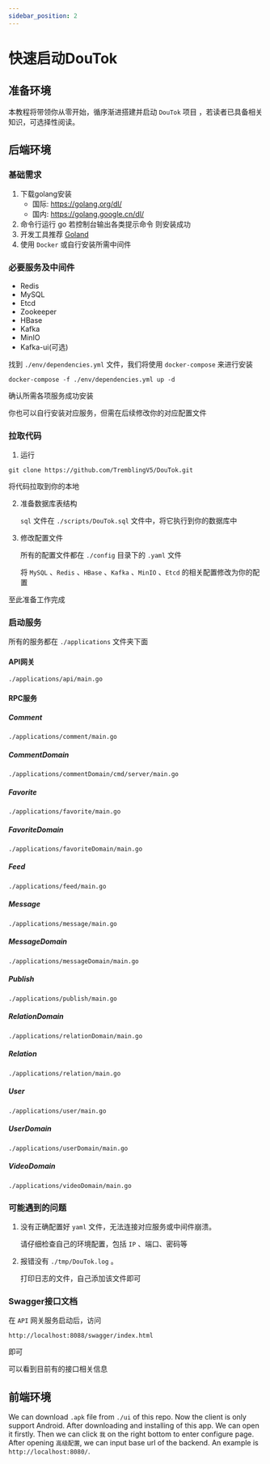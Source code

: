 ```yaml
---
sidebar_position: 2
---
```


# 快速启动DouTok

## 准备环境

本教程将带领你从零开始，循序渐进搭建并启动 `DouTok` 项目 ，若读者已具备相关知识，可选择性阅读。



## 后端环境

### 基础需求

1. 下载golang安装
   - 国际: https://golang.org/dl/
   - 国内: https://golang.google.cn/dl/
2. 命令行运行 go 若控制台输出各类提示命令 则安装成功
3. 开发工具推荐 [Goland](https://www.jetbrains.com/go/)
4. 使用 `Docker` 或自行安装所需中间件



### 必要服务及中间件

- Redis
- MySQL
- Etcd
- Zookeeper
- HBase
- Kafka
- MinIO
- Kafka-ui(可选)

找到 `./env/dependencies.yml` 文件，我们将使用 `docker-compose` 来进行安装

```
docker-compose -f ./env/dependencies.yml up -d
```

确认所需各项服务成功安装

你也可以自行安装对应服务，但需在后续修改你的对应配置文件



### 拉取代码

1. 运行

```
git clone https://github.com/TremblingV5/DouTok.git
```

将代码拉取到你的本地

2. 准备数据库表结构

   `sql` 文件在 `./scripts/DouTok.sql` 文件中，将它执行到你的数据库中

3. 修改配置文件

   所有的配置文件都在 `./config` 目录下的 `.yaml` 文件

   将 `MySQL` 、`Redis` 、`HBase` 、`Kafka` 、`MinIO` 、`Etcd` 的相关配置修改为你的配置

至此准备工作完成



### 启动服务

所有的服务都在 `./applications` 文件夹下面

#### API网关

`./applications/api/main.go` 

#### RPC服务

##### Comment

`./applications/comment/main.go`

##### CommentDomain

`./applications/commentDomain/cmd/server/main.go`

##### Favorite

`./applications/favorite/main.go`

##### FavoriteDomain

`./applications/favoriteDomain/main.go`

##### Feed

`./applications/feed/main.go`

##### Message

`./applications/message/main.go`

##### MessageDomain

`./applications/messageDomain/main.go`

##### Publish

`./applications/publish/main.go`

##### RelationDomain

`./applications/relationDomain/main.go`

##### Relation

`./applications/relation/main.go`

##### User

`./applications/user/main.go`

##### UserDomain

`./applications/userDomain/main.go`

##### VideoDomain

`./applications/videoDomain/main.go`



### 可能遇到的问题

1. 没有正确配置好 `yaml` 文件，无法连接对应服务或中间件崩溃。

   请仔细检查自己的环境配置，包括 `IP` 、端口、密码等

2. 报错没有 `./tmp/DouTok.log` 。

   打印日志的文件，自己添加该文件即可



### Swagger接口文档

在 `API` 网关服务启动后，访问

```
http://localhost:8088/swagger/index.html
```

即可

可以看到目前有的接口相关信息



## 前端环境

We can download `.apk` file from `./ui` of this repo. Now the client is only support Android. After downloading and installing of this app. We can open it firstly. Then we can click `我` on the right bottom to enter configure page. After opening `高级配置`, we can input base url of the backend. An example is `http://localhost:8080/`.









